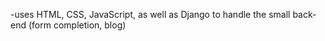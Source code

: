 -uses HTML, CSS, JavaScript, as well as Django to handle the small
back-end (form completion, blog)
